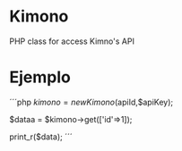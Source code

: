 # Kimono
PHP class for access Kimno's API

# Ejemplo
´´´php
$kimono = new Kimono($apiId,$apiKey);

$dataa = $kimono->get(['id'=>1]);

print_r($data);
´´´
